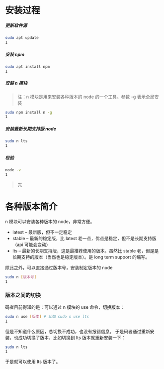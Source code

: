 ​      

# 安装过程

##### 更新软件源

```bash
sudo apt update
1
```

##### 安装 npm

```bash
sudo apt install npm
1
```

##### 安装 n 模块

> 注：n 模块是用来安装各种版本的 node 的一个工具。参数 -g 表示全局安装

```bash
sudo npm install n -g
1
```

##### 安装最新长期支持版 node

```bash
sudo n lts
1
```

##### 检验

```bash
node -v
1
```

> 完

# 各种版本简介

n 模块可以安装各种版本的 node，非常方便。

- latest – 最新版，但不一定稳定
- stable – 最新的稳定版，比 latest 老一点，优点是稳定，但不是长期支持版（api 可能会变动）
- lts – 最新的长期支持版，这是最推荐使用的版本。虽然比 stable 老，但是是长期支持的版本（当然也是稳定版本）。是 long term support 的缩写。

除此之外，可以直接通过版本号，安装制定版本的 node

```bash
sudo n [版本号]
1
```

### 版本之间的切换

码者目前得知的是：可以通过 n 模块的 use 命令，切换版本：

```bash
sudo n use [版本] # 比如 sudo n use lts
1
```

但是不知道什么原因，总切换不成功，也没有报错信息。
 于是码者通过重新安装，也成功切换了版本，比如切换到 lts 版本就重新安装一下：

```bash
sudo n lts
1
```

于是就可以使用 lts 版本了。
